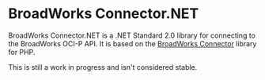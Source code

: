 # BroadWorks Connector.NET

BroadWorks Connector.NET is a .NET Standard 2.0 library for connecting to the BroadWorks OCI-P API. It is based on the [BroadWorks Connector](https://github.com/cwmiller/broadworks-connector) library for PHP.

This is still a work in progress and isn't considered stable.